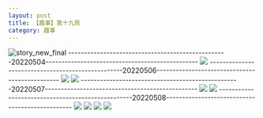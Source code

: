 ```yaml
---
layout: post
title: 【趣事】第十九周
category: 趣事
---
```

![story_new_final](http://rbwl8nwm4.hd-bkt.clouddn.com/img/story_new_final_0322.png)
--------------------------------------------------20220504------------------------------------------------
![](http://ran7ztk3m.hd-bkt.clouddn.com/img/funny-220504-b-1.png)
--------------------------------------------------20220506-----------------------------------------------
![](http://ran7ztk3m.hd-bkt.clouddn.com/img/pel-220506-4.jpg)
![](http://ran7ztk3m.hd-bkt.clouddn.com/img/pel-220506-7.jpg)
--------------------------------------------------20220507------------------------------------------------
![](http://ran7ztk3m.hd-bkt.clouddn.com/img/factors-220507-2.png)
![](http://ran7ztk3m.hd-bkt.clouddn.com/img/factors-220507-5.png)
--------------------------------------------------20220508------------------------------------------------
![](http://ran7ztk3m.hd-bkt.clouddn.com/img/funny-220508-1.jpg)
![](http://ran7ztk3m.hd-bkt.clouddn.com/img/funny-220508-2-new.png)
![](http://ran7ztk3m.hd-bkt.clouddn.com/img/funny-220508-new-1.png)
![](http://ran7ztk3m.hd-bkt.clouddn.com/img/funny-220508-new-2.png)
  




